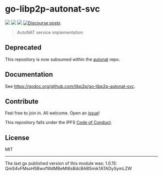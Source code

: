 # go-libp2p-autonat-svc

[![](https://img.shields.io/badge/made%20by-Protocol%20Labs-blue.svg?style=flat-square)](http://ipn.io)
[![](https://img.shields.io/badge/project-libp2p-yellow.svg?style=flat-square)](http://libp2p.io/)
[![](https://img.shields.io/badge/freenode-%23libp2p-yellow.svg?style=flat-square)](http://webchat.freenode.net/?channels=%23libp2p)
 [![Discourse posts](https://img.shields.io/discourse/https/discuss.libp2p.io/posts.svg)](https://discuss.libp2p.io)


> AutoNAT service implementation

## Deprecated

This repository is now subsumed within the [autonat](https://github.com/libp2p/go-libp2p-autonat) repo.

## Documentation

See https://godoc.org/github.com/libp2p/go-libp2p-autonat-svc.

## Contribute

Feel free to join in. All welcome. Open an [issue](https://github.com/libp2p/go-libp2p-autonat/issues)!

This repository falls under the IPFS [Code of Conduct](https://github.com/ipfs/community/blob/master/code-of-conduct.md).

## License

MIT

---

The last gx published version of this module was: 1.0.15: QmS4vFMsoH5BwxfWdMBeMt6sBdcBAB5mik1ATADySymLZW
